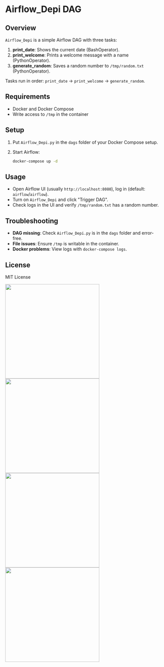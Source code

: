 # Airflow_Depi DAG

## Overview

`Airflow_Depi` is a simple Airflow DAG with three tasks:

1. **print_date**: Shows the current date (BashOperator).
2. **print_welcome**: Prints a welcome message with a name (PythonOperator).
3. **generate_random**: Saves a random number to `/tmp/random.txt` (PythonOperator).

Tasks run in order: `print_date` → `print_welcome` → `generate_random`.

## Requirements

- Docker and Docker Compose
- Write access to `/tmp` in the container

## Setup


1. Put `Airflow_Depi.py` in the `dags` folder of your Docker Compose setup.
2. Start Airflow:

   ```bash
   docker-compose up -d
   ```

## Usage

- Open Airflow UI (usually `http://localhost:8080`), log in (default: `airflow`/`airflow`).
- Turn on `Airflow_Depi` and click "Trigger DAG".
- Check logs in the UI and verify `/tmp/random.txt` has a random number.

## Troubleshooting

- **DAG missing**: Check `Airflow_Depi.py` is in the `dags` folder and error-free.
- **File issues**: Ensure `/tmp` is writable in the container.
- **Docker problems**: View logs with `docker-compose logs`.

## License

MIT License
<div>
<img src "https://github.com/user-attachments/assets/3fea71e4-64c4-4c26-b27d-a50eb2ea729e" width="300">
<img src "https://github.com/user-attachments/assets/3b5432a5-fbe5-4591-88ec-ce2930e1905e" width="300">
<img src "https://github.com/user-attachments/assets/b05078cf-06df-420b-bad6-9bf1e2275123" width="300">
<img src "https://github.com/user-attachments/assets/0ede2d7b-3e35-4d44-be9a-ed81bc81a372" width="300">
</div>

